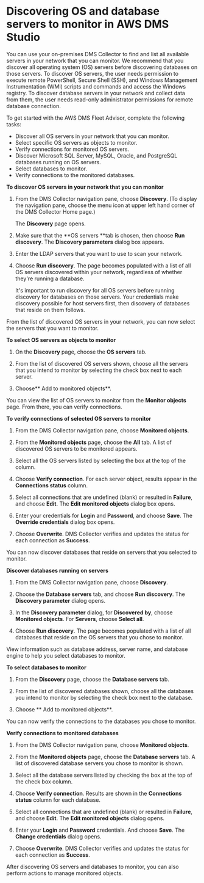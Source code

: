 # Discovering OS and database servers to monitor in AWS DMS Studio<a name="CHAP_DMSStudio.Discovering"></a>

You can use your on\-premises DMS Collector to find and list all available servers in your network that you can monitor\. We recommend that you discover all operating system \(OS\) servers before discovering databases on those servers\. To discover OS servers, the user needs permission to execute remote PowerShell, Secure Shell \(SSH\), and Windows Management Instrumentation \(WMI\) scripts and commands and access the Windows registry\. To discover database servers in your network and collect data from them, the user needs read\-only administrator permissions for remote database connection\. 

To get started with the AWS DMS Fleet Advisor, complete the following tasks:
+ Discover all OS servers in your network that you can monitor\.
+ Select specific OS servers as objects to monitor\.
+ Verify connections for monitored OS servers\.
+ Discover Microsoft SQL Server, MySQL, Oracle, and PostgreSQL databases running on OS servers\.
+ Select databases to monitor\.
+ Verify connections to the monitored databases\.

**To discover OS servers in your network that you can monitor**

1. From the DMS Collector navigation pane, choose **Discovery**\. \(To display the navigation pane, choose the menu icon at upper left hand corner of the DMS Collector Home page\.\) 

   The **Discovery** page opens\.

1. Make sure that the **OS servers **tab is chosen, then choose **Run discovery**\. The **Discovery parameters** dialog box appears\. 

1. Enter the LDAP servers that you want to use to scan your network\.

1. Choose **Run discovery**\. The page becomes populated with a list of all OS servers discovered within your network, regardless of whether they're running a database\.

   It's important to run discovery for all OS servers before running discovery for databases on those servers\. Your credentials make discovery possible for host servers first, then discovery of databases that reside on them follows\.

From the list of discovered OS servers in your network, you can now select the servers that you want to monitor\.

**To select OS servers as objects to monitor**

1. On the **Discovery** page, choose the **OS servers** tab\.

1. From the list of discovered OS servers shown, choose all the servers that you intend to monitor by selecting the check box next to each server\.

1. Choose** Add to monitored objects**\.

You can view the list of OS servers to monitor from the **Monitor objects** page\. From there, you can verify connections\.

**To verify connections of selected OS servers to monitor**

1. From the DMS Collector navigation pane, choose **Monitored objects**\. 

1. From the **Monitored objects** page, choose the **All** tab\. A list of discovered OS servers to be monitored appears\.

1. Select all the OS servers listed by selecting the box at the top of the column\.

1. Choose **Verify connection**\. For each server object, results appear in the **Connections status** column\.

1. Select all connections that are undefined \(blank\) or resulted in **Failure**, and choose **Edit**\. The **Edit monitored objects** dialog box opens\.

1. Enter your credentials for **Login** and **Password**, and choose **Save**\. The **Override credentials** dialog box opens\.

1. Choose **Overwrite**\. DMS Collector verifies and updates the status for each connection as **Success**\.

You can now discover databases that reside on servers that you selected to monitor\.

**Discover databases running on servers**

1. From the DMS Collector navigation pane, choose **Discovery**\. 

1. Choose the **Database servers** tab, and choose **Run discovery**\. The **Discovery parameter** dialog opens\.

1. In the **Discovery parameter** dialog, for **Discovered by**, choose **Monitored objects**\. For **Servers**, choose **Select all**\.

1. Choose **Run discovery**\. The page becomes populated with a list of all databases that reside on the OS servers that you chose to monitor\.

View information such as database address, server name, and database engine to help you select databases to monitor\.

**To select databases to monitor**

1. From the **Discovery** page, choose the **Database servers** tab\.

1. From the list of discovered databases shown, choose all the databases you intend to monitor by selecting the check box next to the database\.

1. Choose ** Add to monitored objects**\.

You can now verify the connections to the databases you chose to monitor\.

**Verify connections to monitored databases**

1. From the DMS Collector navigation pane, choose **Monitored objects**\. 

1. From the **Monitored objects** page, choose the **Database servers** tab\. A list of discovered database servers you chose to monitor is shown\.

1. Select all the database servers listed by checking the box at the top of the check box column\.

1. Choose **Verify connection**\. Results are shown in the **Connections status** column for each database\.

1. Select all connections that are undefined \(blank\) or resulted in **Failure**, and choose **Edit**\. The **Edit monitored objects** dialog opens\.

1. Enter your **Login** and **Password** credentials\. And choose **Save**\. The **Change credentials** dialog opens\.

1. Choose **Overwrite**\. DMS Collector verifies and updates the status for each connection as **Success**\.

After discovering OS servers and databases to monitor, you can also perform actions to manage monitored objects\.